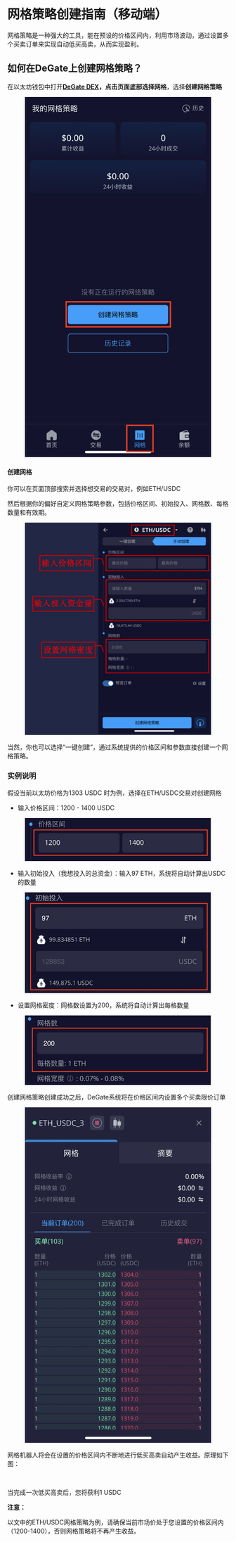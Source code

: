 # 网格策略创建指南（移动端）

网格策略是一种强大的工具，能在预设的价格区间内，利用市场波动，通过设置多个买卖订单来实现自动低买高卖，从而实现盈利。&#x20;

## 如何在DeGate上创建网格策略？

在以太坊钱包中打开[**DeGate DEX**](https://app.degate.com/)**，**点击页面底部选择**网格**，选择**创建网格策略**

<figure><img src="../.gitbook/assets/WechatIMG721.jpeg" alt=""><figcaption></figcaption></figure>

#### 创建网格

你可以在页面顶部搜索并选择想交易的交易对，例如ETH/USDC

然后根据你的偏好自定义网格策略参数，包括价格区间、初始投入、网格数、每格数量和有效期。

<figure><img src="../.gitbook/assets/截屏2023-12-18 20.04.31.png" alt=""><figcaption></figcaption></figure>

当然，你也可以选择“一键创建”，通过系统提供的价格区间和参数直接创建一个网格策略。

### 实例说明

假设当前以太坊价格为1303 USDC 时为例，选择在ETH/USDC交易对创建网格

* 输入价格区间：1200 - 1400 USDC

<figure><img src="../.gitbook/assets/截屏2023-12-13 14.54.55.png" alt=""><figcaption></figcaption></figure>

* 输入初始投入（我想投入的总资金）：输入97 ETH，系统将自动计算出USDC的数量

<figure><img src="../.gitbook/assets/截屏2023-12-13 14.55.26.png" alt=""><figcaption></figcaption></figure>

* 设置网格密度：网格数设置为200，系统将自动计算出每格数量

<figure><img src="../.gitbook/assets/截屏2023-12-13 14.55.36.png" alt=""><figcaption></figcaption></figure>

创建网格策略创建成功之后，DeGate系统将在价格区间内设置多个买卖限价订单

<figure><img src="../.gitbook/assets/WechatIMG744.jpeg" alt=""><figcaption></figcaption></figure>

网格机器人将会在设置的价格区间内不断地进行低买高卖自动产生收益。原理如下图：

<figure><img src="../.gitbook/assets/Grid-Trading-Short-CN-v27.gif" alt=""><figcaption></figcaption></figure>

当完成一次低买高卖后，您将获利1 USDC



**注意：**

以文中的ETH/USDC网格策略为例，请确保当前市场价处于您设置的价格区间内（1200-1400），否则网格策略将不再产生收益。
